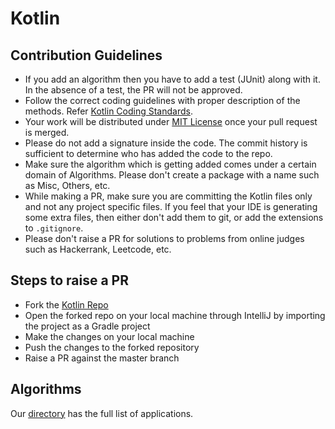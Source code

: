 # Kotlin

## Contribution Guidelines
 - If you add an algorithm then you have to add a test (JUnit) along with it. In the absence of a test, the PR will not be approved.
 - Follow the correct coding guidelines with proper description of the methods. Refer [Kotlin Coding Standards](https://kotlinlang.org/docs/reference/coding-conventions.html).
 - Your work will be distributed under [MIT License](LICENSE) once your pull request is merged.
 - Please do not add a signature inside the code. The commit history is sufficient to determine who has added the code to the repo.
 - Make sure the algorithm which is getting added comes under a certain domain of Algorithms. Please don't create a package with a name such as Misc, Others, etc. 
 - While making a PR, make sure you are committing the Kotlin files only and not any project specific files. If you feel that your IDE is generating some extra files, then either don't add them to git, or add the extensions to ```.gitignore```.
 - Please don't raise a PR for solutions to problems from online judges such as Hackerrank, Leetcode, etc.

## Steps to raise a PR
- Fork the [Kotlin Repo](https://github.com/TheAlgorithms/Kotlin)
- Open the forked repo on your local machine through IntelliJ by importing the project as a Gradle project
- Make the changes on your local machine
- Push the changes to the forked repository
- Raise a PR against the master branch

## Algorithms
Our [directory](DIRECTORY.md) has the full list of applications.
